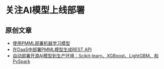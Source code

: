 # 关注AI模型上线部署

## 原创文章
* [使用PMML部署机器学习模型](https://github.com/aipredict/ai-deployment/blob/master/deploy-ml-using-pmml/README.md)
* [在DaaS中部署PMML模型生成REST API](https://github.com/aipredict/ai-deployment/blob/master/deploy-pmml-in-daas/README.md)
* [自动部署开源AI模型到生产环境：Scikit-learn、XGBoost、LightGBM、和PySpark](https://github.com/aipredict/ai-deployment/blob/master/deploy-ai-models-in-daas/README.md)